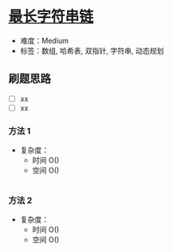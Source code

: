 # [最长字符串链](https://leetcode-cn.com/problems/longest-string-chain/)

- 难度：Medium
- 标签：数组, 哈希表, 双指针, 字符串, 动态规划

## 刷题思路

- [ ] xx
- [ ] xx

### 方法 1

- 复杂度：
    - 时间 O()
    - 空间 O()

``` js

```

### 方法 2

- 复杂度：
    - 时间 O()
    - 空间 O()

``` js

```

